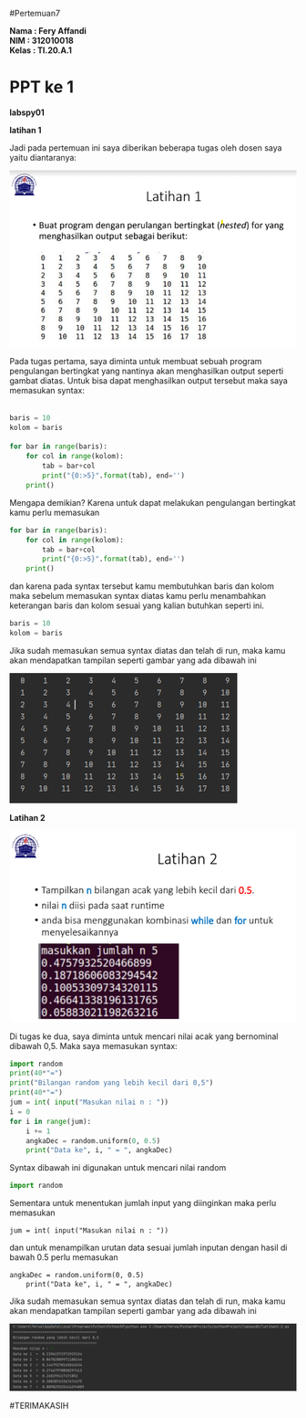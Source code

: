 #Pertemuan7

**Nama  : Fery Affandi** <br>
**NIM   : 312010018** <br>
**Kelas : TI.20.A.1** <br>

# PPT ke 1
**labspy01**
 
**latihan 1** <br> 

Jadi pada pertemuan ini saya diberikan beberapa tugas oleh dosen saya yaitu diantaranya: <br>

![tugas1-1](foto/tugas1-1.png)

Pada tugas pertama, saya diminta untuk membuat sebuah program pengulangan bertingkat yang nantinya akan menghasilkan output seperti gambat diatas. Untuk bisa dapat menghasilkan output tersebut maka saya memasukan syntax: <br>

``` python

baris = 10 
kolom = baris 

for bar in range(baris):
    for col in range(kolom): 
        tab = bar+col 
        print("{0:>5}".format(tab), end='')
    print()
``` 
Mengapa demikian? Karena untuk dapat melakukan pengulangan bertingkat kamu perlu memasukan <br>

``` python
for bar in range(baris):
    for col in range(kolom): 
        tab = bar+col 
        print("{0:>5}".format(tab), end='')
    print()
```
dan karena pada syntax tersebut kamu membutuhkan baris dan kolom maka sebelum memasukan syntax diatas kamu perlu menambahkan keterangan baris dan kolom sesuai yang kalian butuhkan seperti ini. <br>
``` python
baris = 10
kolom = baris
```
Jika sudah memasukan semua syntax diatas dan telah di run, maka kamu akan mendapatkan tampilan seperti gambar yang ada dibawah ini <br>

![hasil1-1](foto/hasil1-1.png)

**Latihan 2**

![tugas1-2](foto/tugas1-2.png)

Di tugas ke dua, saya diminta untuk mencari nilai acak yang bernominal dibawah 0,5. Maka saya memasukan syntax: <br>

``` python
import random
print(40*"=")
print("Bilangan random yang lebih kecil dari 0,5")
print(40*"=")
jum = int( input("Masukan nilai n : "))
i = 0
for i in range(jum):
    i += 1
    angkaDec = random.uniform(0, 0.5)
    print("Data ke", i, " = ", angkaDec)
```

Syntax dibawah ini digunakan untuk mencari nilai random <br>
``` python
import random
```
Sementara untuk menentukan jumlah input yang diinginkan maka perlu memasukan
```
jum = int( input("Masukan nilai n : "))
```
dan untuk menampilkan urutan data sesuai jumlah inputan dengan hasil di bawah 0.5 perlu memasukan <br>
```
angkaDec = random.uniform(0, 0.5)
    print("Data ke", i, " = ", angkaDec)
```
Jika sudah memasukan semua syntax diatas dan telah di run, maka kamu akan mendapatkan tampilan seperti gambar yang ada dibawah ini <br>

![hasil1-2](foto/hasil1-2.png)


#TERIMAKASIH
